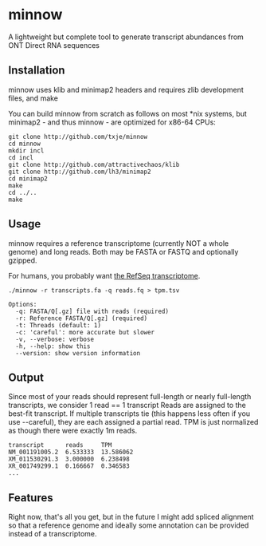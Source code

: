 minnow
======

A lightweight but complete tool to generate transcript abundances from ONT Direct RNA sequences


Installation
------------

minnow uses klib and minimap2 headers and requires zlib development files, and make

You can build minnow from scratch as follows on most \*nix systems,
but minimap2 - and thus minnow - are optimized for x86-64 CPUs: 

    git clone http://github.com/txje/minnow
    cd minnow
    mkdir incl
    cd incl
    git clone http://github.com/attractivechaos/klib
    git clone http://github.com/lh3/minimap2
    cd minimap2
    make
    cd ../..
    make

Usage
-----

minnow requires a reference transcriptome (currently NOT a whole genome) and long reads.
Both may be FASTA or FASTQ and optionally gzipped.

For humans, you probably want [the RefSeq transcriptome](ftp://ftp.ncbi.nlm.nih.gov/refseq/H_sapiens/annotation/GRCh38_latest/refseq_identifiers/GRCh38_latest_rna.fna.gz).

    ./minnow -r transcripts.fa -q reads.fq > tpm.tsv

    Options:
      -q: FASTA/Q[.gz] file with reads (required)
      -r: Reference FASTA/Q[.gz] (required)
      -t: Threads (default: 1)
      -c: 'careful': more accurate but slower
      -v, --verbose: verbose
      -h, --help: show this
      --version: show version information

Output
------

Since most of your reads should represent full-length or nearly full-length transcripts, we consider 1 read == 1 transcript
Reads are assigned to the best-fit transcript. If multiple transcripts tie (this happens less often if you use --careful),
they are each assigned a partial read. TPM is just normalized as though there were exactly 1m reads.

    transcript      reads     TPM
    NM_001191005.2  6.533333  13.586062
    XM_011530291.3  3.000000  6.238498
    XR_001749299.1  0.166667  0.346583
    ...

Features
--------

Right now, that's all you get, but in the future I might add spliced
alignment so that a reference genome and ideally some annotation can
be provided instead of a transcriptome.
